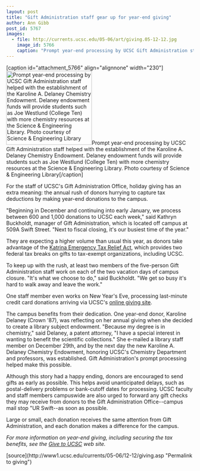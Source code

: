 ```yaml
---
layout: post
title: "Gift Administration staff gear up for year-end giving"
author: Ann Gibb 
post_id: 5767
images:
  - file: http://currents.ucsc.edu/05-06/art/giving.05-12-12.jpg
    image_id: 5766
    caption: "Prompt year-end processing by UCSC Gift Administration staff helped with the establishment of the Karoline A. Delaney Chemistry Endowment. Delaney endowment funds will provide students such as Joe Westlund (College Ten) with more chemistry resources at the Science & Engineering Library. Photo courtesy of Science & Engineering Library"
---
```


[caption id="attachment_5766" align="alignnone" width="230"]<a href="http://localhost/mysite/wp-content/uploads/2005/12/giving.05-12-12.jpg"><img class="size-full wp-image-5766" src="http://localhost/mysite/wp-content/uploads/2005/12/giving.05-12-12.jpg" alt="Prompt year-end processing by UCSC Gift Administration staff helped with the establishment of the Karoline A. Delaney Chemistry Endowment. Delaney endowment funds will provide students such as Joe Westlund (College Ten) with more chemistry resources at the Science & Engineering Library. Photo courtesy of Science & Engineering Library" width="230" height="198" /></a>Prompt year-end processing by UCSC Gift Administration staff helped with the establishment of the Karoline A. Delaney Chemistry Endowment. Delaney endowment funds will provide students such as Joe Westlund (College Ten) with more chemistry resources at the Science & Engineering Library. Photo courtesy of Science & Engineering Library[/caption]
<a name="content" id="content"></a>
<p>
  For the staff of UCSC's Gift Administration Office, holiday giving has an extra meaning: the annual rush of donors hurrying to capture tax deductions by making year-end donations to the campus.
</p>
<p>
  "Beginning in December and continuing into early January, we process between 600 and 1,000 donations to UCSC each week," said Kathryn Buckholdt, manager of Gift Administration, which is located off campus at 509A Swift Street. "Next to fiscal closing, it's our busiest time of the year."
</p>
<p>
  They are expecting a higher volume than usual this year, as donors take advantage of the <a href="http://giving.ucsc.edu/">Katrina Emergency Tax Relief Act</a>, which provides two federal tax breaks on gifts to tax-exempt organizations, including UCSC.
</p>
<p>
  To keep up with the rush, at least two members of the five-person Gift Administration staff work on each of the two vacation days of campus closure. "It's what we choose to do," said Buckholdt. "We get so busy it's hard to walk away and leave the work."
</p>
<p>
  One staff member even works on New Year's Eve, processing last-minute credit card donations arriving via UCSC's <a href="http://giveto.ucsc.edu">online giving site</a>.
</p>
<p>
  The campus benefits from their dedication. One year-end donor, Karoline Delaney (Crown '87), was reflecting on her annual giving when she decided to create a library subject endowment. "Because my degree is in chemistry," said Delaney, a patent attorney, "I have a special interest in wanting to benefit the scientific collections." She e-mailed a library staff member on December 29th, and by the next day the new Karoline A. Delaney Chemistry Endowment, honoring UCSC's Chemistry Department and professors, was established. Gift Administration's prompt processing helped make this possible.
</p>
<p>
  Although this story had a happy ending, donors are encouraged to send gifts as early as possible. This helps avoid unanticipated delays, such as postal-delivery problems or bank-cutoff dates for processing. UCSC faculty and staff members campuswide are also urged to forward any gift checks they may receive from donors to the Gift Administration Office--campus mail stop "UR Swift--as soon as possible.
</p>
<p>
  Large or small, each donation receives the same attention from Gift Administration, and each donation makes a difference for the campus.
</p>
<p>
  <i>For more information on year-end giving, including securing the tax benefits, see the <a href="http://giveto.ucsc.edu/index.asp">Give to UCSC</a> web site.</i>
</p>
[source](http://www1.ucsc.edu/currents/05-06/12-12/giving.asp "Permalink to giving")
